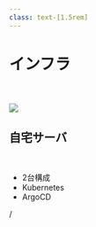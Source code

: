 ```yaml
---
class: text-[1.5rem]
---
```


# インフラ

<br>
<br>

<div class="w-full grid grid-cols-[3fr,1fr] gap-8">
<img src="/k8s_infra.png" class="border">
<div>

## 自宅サーバ

<br />

- 2台構成
- Kubernetes
- ArgoCD
</div>
</div>


<div
  class="absolute bottom-[1rem] right-[1rem] text-[1rem]"
>
  <SlideCurrentNo /> / <SlidesTotal />
</div>